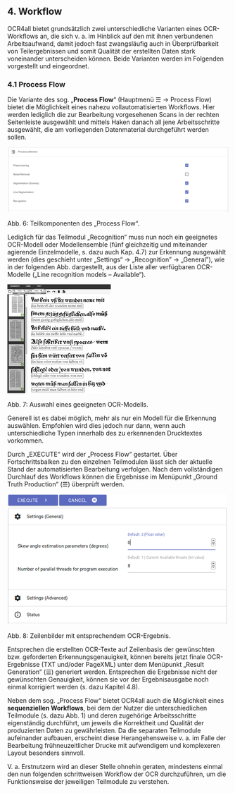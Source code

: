 ## 4.	Workflow
OCR4all bietet grundsätzlich zwei unterschiedliche Varianten eines OCR-Workflows an, die sich v. a. im Hinblick auf den mit ihnen verbundenen Arbeitsaufwand, damit jedoch fast zwangsläufig auch in Überprüfbarkeit von Teilergebnissen und somit Qualität der erstellten Daten stark voneinander unterscheiden können. Beide Varianten werden im Folgenden vorgestellt und eingeordnet.

### 4.1	Process Flow
Die Variante des sog. „**Process Flow**“ (Hauptmenü ☰ → Process Flow) bietet die Möglichkeit eines nahezu vollautomatisierten Workflows. Hier werden lediglich die zur Bearbeitung vorgesehenen Scans in der rechten Seitenleiste ausgewählt und mittels Haken danach all jene Arbeitsschritte ausgewählt, die am vorliegenden Datenmaterial durchgeführt werden sollen.


![Abb6.png](/docs/.vuepress/public/images/Abb6.png)

Abb. 6: Teilkomponenten des „Process Flow“.



Lediglich für das Teilmodul „Recognition“ muss nun noch ein geeignetes OCR-Modell oder Modellensemble (fünf gleichzeitig und miteinander agierende Einzelmodelle, s. dazu auch Kap. 4.7) zur Erkennung ausgewählt werden (dies geschieht unter „Settings“ →
„Recognition” → „General”), wie in der folgenden Abb. dargestellt, aus der Liste aller verfügbaren OCR-Modelle („Line recognition models – Available“).


![Abb7.png](/docs/.vuepress/public/images/Abb7.png)

Abb. 7: Auswahl eines geeigneten OCR-Modells.



Generell ist es dabei möglich, mehr als nur ein Modell für die Erkennung auswählen. Empfohlen wird dies jedoch nur dann, wenn auch unterschiedliche Typen innerhalb des zu erkennenden Drucktextes vorkommen.

Durch „EXECUTE“ wird der „Process Flow“ gestartet. Über Fortschrittsbalken zu den einzelnen Teilmodulen lässt sich der aktuelle Stand der automatisierten Bearbeitung verfolgen. Nach dem vollständigen Durchlauf des Workflows können die Ergebnisse im Menüpunkt „Ground Truth Production“ (☰) überprüft werden.


![Abb8.png](/docs/.vuepress/public/images/Abb8.png)

Abb. 8: Zeilenbilder mit entsprechendem OCR-Ergebnis.



Entsprechen die erstellten OCR-Texte auf Zeilenbasis der gewünschten bzw. geforderten Erkennungsgenauigkeit, können bereits jetzt finale OCR-Ergebnisse (TXT und/oder PageXML) unter dem Menüpunkt „Result Generation“ (☰) generiert werden. Entsprechen die Ergebnisse nicht der gewünschten Genauigkeit, können sie vor der Ergebnisausgabe noch einmal korrigiert werden (s. dazu Kapitel 4.8).

Neben dem sog. „Process Flow“ bietet OCR4all auch die Möglichkeit eines **sequenziellen Workflows**, bei dem der Nutzer die unterschiedlichen Teilmodule (s. dazu Abb. 1) und deren zugehörige Arbeitsschritte eigenständig durchführt, um jeweils die Korrektheit und Qualität der produzierten Daten zu gewährleisten. Da die separaten Teilmodule aufeinander aufbauen, erscheint diese Herangehensweise v. a. im Falle der Bearbeitung frühneuzeitlicher Drucke mit aufwendigem und komplexeren Layout besonders sinnvoll.

V. a. Erstnutzern wird an dieser Stelle ohnehin geraten, mindestens einmal den nun folgenden schrittweisen Workflow der OCR durchzuführen, um die Funktionsweise der jeweiligen Teilmodule zu verstehen.
